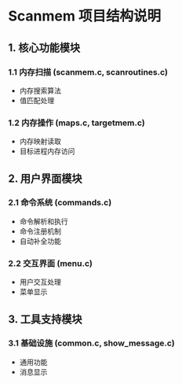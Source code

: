 # Scanmem 项目结构说明

## 1. 核心功能模块

### 1.1 内存扫描 (scanmem.c, scanroutines.c)

- 内存搜索算法
- 值匹配处理

### 1.2 内存操作 (maps.c, targetmem.c)

- 内存映射读取
- 目标进程内存访问

## 2. 用户界面模块

### 2.1 命令系统 (commands.c)

- 命令解析和执行
- 命令注册机制
- 自动补全功能

### 2.2 交互界面 (menu.c)

- 用户交互处理
- 菜单显示

## 3. 工具支持模块

### 3.1 基础设施 (common.c, show_message.c)

- 通用功能
- 消息显示
